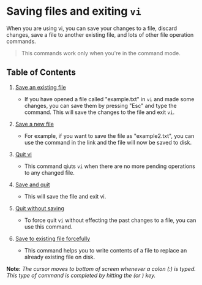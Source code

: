 # Saving files and exiting `vi`
When you are using vi, you can save your changes to a file, discard changes, save a file to another existing file, and lots of other file operation commands.
> This commands work only when you're in the command mode.

## Table of Contents

1. [Save an existing file](/vi/saving/save_current)
    - If you have opened a file called "example.txt" in `vi` and made some changes, you can save them by pressing "Esc" and type the command.
    This will save the changes to the file and exit `vi`.

2. [Save a new file](/vi/saving/save_new-file)
    - For example, if you want to save the file as "example2.txt", you can use the command in the link and the file will now be saved to disk.

3. [Quit vi](/vi/saving/quit_vi)
    - This command qiuts `vi` when there are no more pending operations to any changed file.

4. [Save and quit](/vi/saving/save_and_quit)
    - This will save the file and exit vi.

5. [Quit without saving](/vi/saving/quit_no-save)
    - To force quit `vi` without effecting the past changes to a file, you can use this command.

6. [Save to existing file forcefully](/vi/saving/save_to-existing-forcefully)
    - This command helps you to write contents of a file to replace an already existing file on disk.

**Note:** _The cursor moves to bottom of screen whenever a colon (:) is typed. This type of command is completed by hitting the <Return> (or <Enter>) key._ 